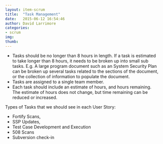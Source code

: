 ```yaml
---
layout: item-scrum
title:  "Task Management"
date:   2015-06-12 16:54:46
author: David Larrimore
categories:
- scrum
img: 
thumb: 
---
```



* Tasks should be no longer than 8 hours in length. If a task is estimated to take longer than 8 hours, it needs to be broken up into small sub tasks. E.g. A large program document such as an System Security Plan can be broken up several tasks related to the sections of the document, or the collection of information to populate the document.
* Tasks are assigned to a single team member.
* Each task should include an estimate of hours, and hours remaining. The estimate of hours does not change, but time remaining can be reduced or increased. 

Types of Tasks that we should see in each User Story:

* Fortify Scans, 
* SSP Updates, 
* Test Case Development and Execution
* 508 Scans
* Subversion check-in

